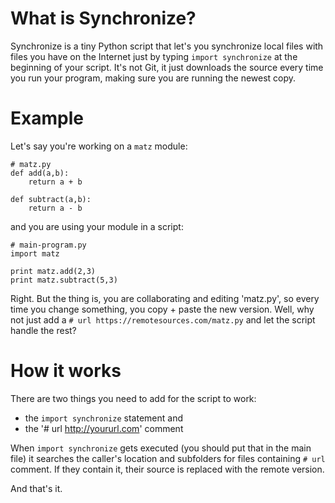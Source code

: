 # What is Synchronize?
Synchronize is a tiny Python script that let's you synchronize local files with
files you have on the Internet just by typing `import synchronize` at the
beginning of your script. It's not Git, it just downloads the source every
time you run your program, making sure you are running the newest copy.

# Example
Let's say you're working on a `matz` module:

	# matz.py
	def add(a,b):
		return a + b

	def subtract(a,b):
		return a - b

and you are using your module in a script:
	
	# main-program.py
	import matz

	print matz.add(2,3)
	print matz.subtract(5,3)

Right. But the thing is, you are collaborating and editing 'matz.py', so every
time you change something, you copy + paste the new version. Well, why not just
add a `# url https://remotesources.com/matz.py` and let the script handle the
rest?

# How it works
There are two things you need to add for the script to work: 

- the `import synchronize` statement and 
- the '# url http://yoururl.com' comment

When `import synchronize` gets executed (you should put that in the main file)
it searches the caller's location and subfolders for files containing `# url`
comment. If they contain it, their source is replaced with the remote version.

And that's it.